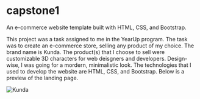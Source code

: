 # capstone1
An e-commerce website template built with HTML, CSS, and Bootstrap.

This project was a task assigned to me in the YearUp program. The task was to create an e-commerce store, selling any product of my choice. The brand name is Kunda. The product(s) that I choose to sell were customizable 3D characters for web deisgners and developers. Design-wise, I was going for a mordern, minimalistic look. The technologies that I used to develop the website are HTML, CSS, and Bootstrap. Below is a preview of the landing page.

![Kunda](https://user-images.githubusercontent.com/95381043/233801360-363ce80b-2e2a-420d-94ab-e65b421130ba.png)
